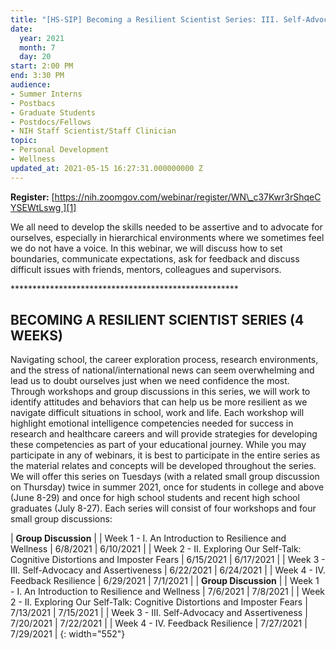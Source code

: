 ```yaml
---
title: "[HS-SIP] Becoming a Resilient Scientist Series: III. Self-Advocacy and Assertiveness"
date:
  year: 2021
  month: 7
  day: 20
start: 2:00 PM
end: 3:30 PM
audience:
- Summer Interns
- Postbacs
- Graduate Students
- Postdocs/Fellows
- NIH Staff Scientist/Staff Clinician
topic:
- Personal Development
- Wellness
updated_at: 2021-05-15 16:27:31.000000000 Z
---
```

**Register:** [https://nih.zoomgov.com/webinar/register/WN\_c37Kwr3rShqeCYSEWtLswg ][1]

We all need to develop the skills needed to be assertive and to advocate
for ourselves, especially in hierarchical environments where we
sometimes feel we do not have a voice. In this webinar, we will discuss
how to set boundaries, communicate expectations, ask for feedback and
discuss difficult issues with friends, mentors, colleagues and
supervisors.

\*\*\*\*\*\*\*\*\*\*\*\*\*\*\*\*\*\*\*\*\*\*\*\*\*\*\*\*\*\*\*\*\*\*\*\*\*\*\*\*\*\*\*\*\*\*\*\*\*\*\*\*

## BECOMING A RESILIENT SCIENTIST SERIES (4 WEEKS)

Navigating school, the career exploration process, research
environments, and the stress of national/international news can seem
overwhelming and lead us to doubt ourselves just when we need confidence
the most. Through workshops and group discussions in this series, we
will work to identify attitudes and behaviors that can help us be more
resilient as we navigate difficult situations in school, work and life.
Each workshop will highlight emotional intelligence competencies needed
for success in research and healthcare careers and will provide
strategies for developing these competencies as part of your educational
journey. While you may participate in any of webinars, it is best to
participate in the entire series as the material relates and concepts
will be developed throughout the series. We will offer this series on
Tuesdays (with a related small group discussion on Thursday) twice in
summer 2021, once for students in college and above (June 8-29) and once
for high school students and recent high school graduates (July 8-27).
Each series will consist of four workshops and four small group
discussions:

| <span>**Group Discussion**</span> |
| Week 1 - I. An Introduction to Resilience and Wellness | 6/8/2021 | 6/10/2021 |
| Week 2 - II. Exploring Our Self-Talk: Cognitive Distortions and Imposter Fears | 6/15/2021 | 6/17/2021 |
| Week 3 - III. Self-Advocacy and Assertiveness | 6/22/2021 | 6/24/2021 |
| Week 4 - IV. Feedback Resilience | 6/29/2021 | 7/1/2021 |
| <span>**Group Discussion**</span> |
| Week 1 - I. An Introduction to Resilience and Wellness | 7/6/2021 | 7/8/2021 |
| Week 2 - II. Exploring Our Self-Talk: Cognitive Distortions and Imposter Fears | 7/13/2021 | 7/15/2021 |
| Week 3 - III. Self-Advocacy and Assertiveness | 7/20/2021 | 7/22/2021 |
| Week 4 - IV. Feedback Resilience | 7/27/2021 | 7/29/2021 |
{: width="552"}



[1]: https://nih.zoomgov.com/webinar/register/WN_c37Kwr3rShqeCYSEWtLswg
